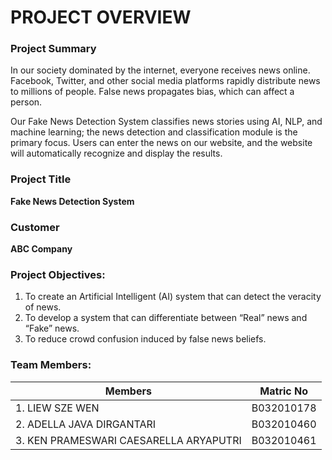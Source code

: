 # PROJECT OVERVIEW
### Project Summary
In our society dominated by the internet, everyone receives news online. Facebook, Twitter, and other social media platforms rapidly distribute news to millions of people. False news propagates bias, which can affect a person. 

Our Fake News Detection System classifies news stories using AI, NLP, and machine learning; the news detection and classification module is the primary focus. Users can enter the news on our website, and the website will automatically recognize and display the results.
### Project Title
**Fake News Detection System** 
### Customer 
**ABC Company**
### Project Objectives:
1. To create an Artificial Intelligent (AI) system that can detect the veracity of news.
2. To develop a system that can differentiate between “Real” news and “Fake” news.
3. To reduce crowd confusion induced by false news beliefs.
### Team Members:
| Members                                | Matric No  |
| -------------------------------------- | ---------- |
| 1. LIEW SZE WEN                        | B032010178 | 
| 2. ADELLA JAVA DIRGANTARI              | B032010460 | 
| 3. KEN PRAMESWARI CAESARELLA ARYAPUTRI | B032010461 | 
